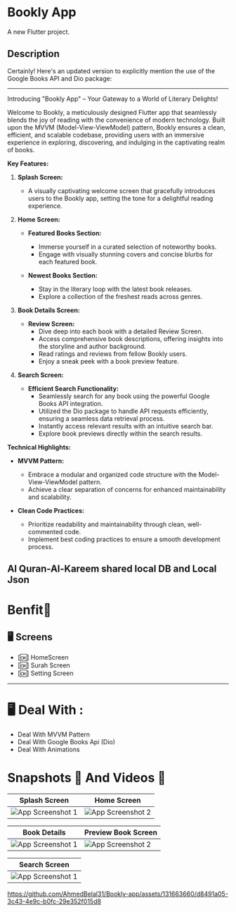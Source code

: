 # Bookly App

A new Flutter project.

## Description 
Certainly! Here's an updated version to explicitly mention the use of the Google Books API and Dio package:

---

Introducing "Bookly App" – Your Gateway to a World of Literary Delights!

Welcome to Bookly, a meticulously designed Flutter app that seamlessly blends the joy of reading with the convenience of modern technology. Built upon the MVVM (Model-View-ViewModel) pattern, Bookly ensures a clean, efficient, and scalable codebase, providing users with an immersive experience in exploring, discovering, and indulging in the captivating realm of books.

**Key Features:**

1. **Splash Screen:**
   - A visually captivating welcome screen that gracefully introduces users to the Bookly app, setting the tone for a delightful reading experience.

2. **Home Screen:**
   - **Featured Books Section:**
     - Immerse yourself in a curated selection of noteworthy books.
     - Engage with visually stunning covers and concise blurbs for each featured book.
   
   - **Newest Books Section:**
     - Stay in the literary loop with the latest book releases.
     - Explore a collection of the freshest reads across genres.

3. **Book Details Screen:**
   - **Review Screen:**
     - Dive deep into each book with a detailed Review Screen.
     - Access comprehensive book descriptions, offering insights into the storyline and author background.
     - Read ratings and reviews from fellow Bookly users.
     - Enjoy a sneak peek with a book preview feature.

4. **Search Screen:**
   - **Efficient Search Functionality:**
     - Seamlessly search for any book using the powerful Google Books API integration.
     - Utilized the Dio package to handle API requests efficiently, ensuring a seamless data retrieval process.
     - Instantly access relevant results with an intuitive search bar.
     - Explore book previews directly within the search results.

**Technical Highlights:**
   - **MVVM Pattern:**
     - Embrace a modular and organized code structure with the Model-View-ViewModel pattern.
     - Achieve a clear separation of concerns for enhanced maintainability and scalability.

   - **Clean Code Practices:**
     - Prioritize readability and maintainability through clean, well-commented code.
     - Implement best coding practices to ensure a smooth development process.



## Al Quran-Al-Kareem shared local DB and Local Json

# Benfit👻
## 🖥  Screens 
* [🆗] HomeScreen
* [🆗] Surah Screen
* [🆗] Setting Screen
<hr>

# 🖥 Deal With :
*  Deal With MVVM Pattern
* Deal With Google Books Api (Dio)
*  Deal With Animations 

# Snapshots 📱 And Videos 🎥




|  Splash Screen | Home Screen |
|---------|---------|
| ![App Screenshot 1](https://github.com/AhmedBelal31/Bookly-app/assets/131663660/a3ab96ec-af81-4be7-b72b-ac91c3590f63) | ![App Screenshot 2](https://github.com/AhmedBelal31/Bookly-app/assets/131663660/c1d79777-9c8c-46da-802b-ea462844abe2) |


| Book Details   | Preview Book Screen |
|---------|---------|
| ![App Screenshot 1](https://github.com/AhmedBelal31/Bookly-app/assets/131663660/24b30fbe-37e3-4a8e-8a59-b1082540240e) | ![App Screenshot 2](https://github.com/AhmedBelal31/Bookly-app/assets/131663660/a2795a00-f489-4b5d-b4fc-9f3674067af7) |


| Search Screen	 |
|---------|
| ![App Screenshot 1](https://github.com/AhmedBelal31/Bookly-app/assets/131663660/46e07f06-3cb0-42a3-a6b3-5bdc00e5d318) |






https://github.com/AhmedBelal31/Bookly-app/assets/131663660/d8491a05-3c43-4e9c-b0fc-29e352f015d8




